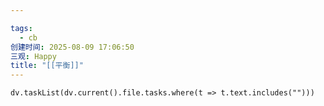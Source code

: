 ```yaml
---

tags:
  - cb
创建时间: 2025-08-09 17:06:50
三观: Happy
title: "[[平衡]]"
---
```






```dataviewjs
dv.taskList(dv.current().file.tasks.where(t => t.text.includes("")))
```

